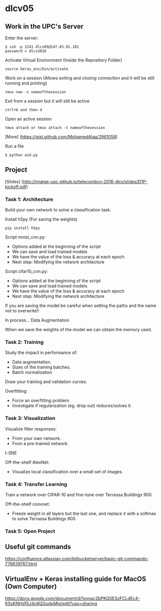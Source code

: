 # dlcv05

## Work in the UPC's Server

Enter the server: 
```
$ ssh -p 2241 dlcv05@147.83.91.181
password = dlcv2016
 ```
Activate Virtual Environment (Inside the Repository Folder)
```
source keras_env/bin/activate
```

Work on a session (Allows exiting and closing connection and it will be still running and printing)
```
tmux new -s nameofthesession
```
Exit from a session but it will still be active
```
ctrl+b and then d
```
Open an active session
```
tmux attach or tmux attach -t nameofthesession
```
[More] (https://gist.github.com/MohamedAlaa/2961058)

Run a file
```
$ python asd.py
```

## Project
[Slides] (http://imatge-upc.github.io/telecombcn-2016-dlcv/slides/D1P-kickoff.pdf)


### Task 1: Architecture
Build your own network to solve a classification task.

Install h5py (For saving the weights)
```
pip install h5py
```

Script mnist_cnn.py:
- Options added at the beginning of the script
- We can save and load trained models
- We have the value of the loss & accuracy at each epoch
- Next step: Modifying the network architecture

Script cifar10_cnn.py: 
- Options added at the beginning of the script
- We can save and load trained models
- We have the value of the loss & accuracy at each epoch
- Next step: Modifying the network architecture

If you are saving the model be careful when setting the paths and the name not to overwrite!!

In process... Data Augmentation

When we save the weights of the model we can obtain the memory used. 

### Task 2: Training
Study the impact in performance of:
- Data augmentation.
- Sizes of the training batches.
- Batch normalization

Draw your training and validation curves. 

Overfitting:
- Force an overfitting problem.
- Investigate if regularization (eg. drop out) reduces/solves it.

### Task 3: Visualization
Visualize filter responses:
- From your own network.
- From a pre-trained network.

t-SNE

Off-the-shelf AlexNet:
- Visualize local classification over a small set of images.

### Task 4: Transfer Learning

Train a network over CIFAR-10 and fine-tune over Terrassa Buildings 900.

Off-the-shelf convnet:
- Freeze weight in all layers but the last one, and replace it with a softmax to solve Terrassa Buildings 900.

### Task 5: Open Project


## Useful git commands

https://confluence.atlassian.com/bitbucketserver/basic-git-commands-776639767.html

## VirtualEnv + Keras installing guide for MacOS (Own Computer)

https://docs.google.com/document/d/1ovoac2bPKQSESzFCLdEc4-KSsKNHd15J4n6QGudpMlg/edit?usp=sharing

